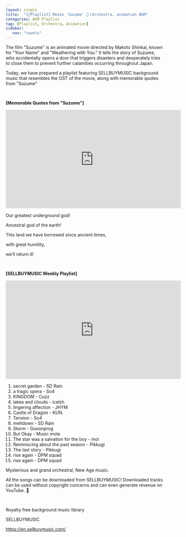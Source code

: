 ```yaml
---
layout: single
title:  "[🎼Playlist] Movie 'Suzume' 🚪ㅣOrchestra, animation BGM"
categories: BGM Playlist
tag: [Playlist, Orchestra, Animation]
sidebar:
   nav: "counts"
---
```

<p>The film &quot;Suzume&quot; is an animated movie directed by Makoto Shinkai, known for &quot;Your Name&quot; and &quot;Weathering with You.&quot; It tells the story of Suzume, who accidentally opens a door that triggers disasters and desperately tries to close them to prevent further calamities occurring throughout Japan.</p>
<p>Today, we have prepared a playlist featuring SELLBUYMUSIC background music that resembles the OST of the movie, along with memorable quotes from &quot;Suzume&quot;</p>
<p>&nbsp;</p>
<p><strong>[Memorable Quotes from &quot;Suzume&quot;]</strong></p>
<iframe width="560" height="315" src="https://www.youtube.com/embed/6c4GAIig9gY" title="YouTube video player" frameborder="0" allow="accelerometer; autoplay; clipboard-write; encrypted-media; gyroscope; picture-in-picture; web-share" allowfullscreen></iframe>
<p>Our greatest underground god!</p>
<p>Ancestral god of the earth!</p>
<p>This land we have borrowed since ancient times,</p>
<p>with great humility,</p>
<p>we’ll return it!</p>
<p>&nbsp;</p>
<p><strong>[SELLBUYMUSIC Weekly Playlist]</strong></p>
<iframe width="560" height="315" src="https://www.youtube.com/embed/m8oGFxrxDoQ" title="YouTube video player" frameborder="0" allow="accelerometer; autoplay; clipboard-write; encrypted-media; gyroscope; picture-in-picture; web-share" allowfullscreen></iframe>
<ol>
<li>secret garden - SD Rain</li>
<li>a tragic opera - So4</li>
<li>KINGDOM - Cuzz</li>
<li>lakes and clouds - icelsh</li>
<li>lingering affection - JHYM</li>
<li>Castle of Dragon - KUN.</li>
<li>Tension - So4</li>
<li>meltdown - SD Rain</li>
<li>Storm - Gooonprog</li>
<li>But Okay - Music mole</li>
<li>The star was a salvation for the boy - mol</li>
<li>Reminiscing about the past season - Pikkugi</li>
<li>The last story - Pikkugi</li>
<li>rise again - DPM squad</li>
<li>rise again - DPM squad</li>

</ol>
<p>Mysterious and grand orchestral, New Age music.</p>
<p>All the songs can be downloaded from SELLBUYMUSIC! Downloaded tracks can be used without copyright concerns and can even generate revenue on YouTube. 🥰</p>
<p>&nbsp;</p>
<p>Royalty free background music library</p>
<p>SELLBUYMUSIC</p>
<p><a href='https://en.sellbuymusic.com/' target='_blank' class='url'>https://en.sellbuymusic.com/</a></p>